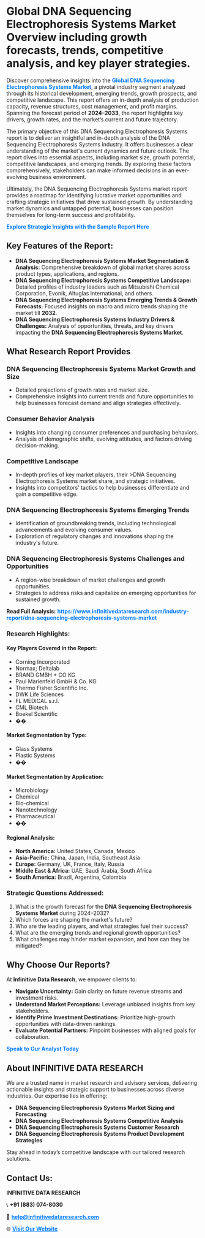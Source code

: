 <h1>Global DNA Sequencing Electrophoresis Systems Market Overview including growth forecasts, trends, competitive analysis, and key player strategies.</h1>
<p>
Discover comprehensive insights into the 
<a href="https://www.infinitivedataresearch.com/industry-report/dna-sequencing-electrophoresis-systems-market" rel="dofollow" style="color: #007BFF; text-decoration: none;"><strong>Global DNA Sequencing Electrophoresis Systems Market</strong></a>, a pivotal industry segment analyzed through its historical development, emerging trends, growth prospects, and competitive landscape. This report offers an in-depth analysis of production capacity, revenue structures, cost management, and profit margins. Spanning the forecast period of <strong>2024–2033</strong>, the report highlights key drivers, growth rates, and the market’s current and future trajectory.
</p>
<p>
The primary objective of this DNA Sequencing Electrophoresis Systems report is to deliver an insightful and in-depth analysis of the DNA Sequencing Electrophoresis Systems industry. It offers businesses a clear understanding of the market's current dynamics and future outlook. The report dives into essential aspects, including market size, growth potential, competitive landscapes, and emerging trends. By exploring these factors comprehensively, stakeholders can make informed decisions in an ever-evolving business environment.
</p>
<p>
Ultimately, the DNA Sequencing Electrophoresis Systems market report provides a roadmap for identifying lucrative market opportunities and crafting strategic initiatives that drive sustained growth. By understanding market dynamics and untapped potential, businesses can position themselves for long-term success and profitability.
</p>
<p>
<a href="https://www.infinitivedataresearch.com/request-sample/reportId=109050" style="color: #007BFF; text-decoration: none;"><strong>Explore Strategic Insights with the Sample Report Here</strong></a>
</p>

<h2>Key Features of the Report:</h2>
<ul>
<li><strong>DNA Sequencing Electrophoresis Systems Market Segmentation & Analysis:</strong> Comprehensive breakdown of global market shares across product types, applications, and regions.</li>
<li><strong>DNA Sequencing Electrophoresis Systems Competitive Landscape:</strong> Detailed profiles of industry leaders such as Mitsubishi Chemical Corporation, Evonik, Altuglas International, and others.</li>
<li><strong>DNA Sequencing Electrophoresis Systems Emerging Trends & Growth Forecasts:</strong> Focused insights on macro and micro trends shaping the market till <strong>2032</strong>.</li>
<li><strong>DNA Sequencing Electrophoresis Systems Industry Drivers & Challenges:</strong> Analysis of opportunities, threats, and key drivers impacting the <strong>DNA Sequencing Electrophoresis Systems Market</strong>.</li>
</ul>

<h2>What Research Report Provides</h2>
<h3>DNA Sequencing Electrophoresis Systems Market Growth and Size</h3>
<ul>
<li>Detailed projections of growth rates and market size.</li>
<li>Comprehensive insights into current trends and future opportunities to help businesses forecast demand and align strategies effectively.</li>
</ul>

<h3>Consumer Behavior Analysis</h3>
<ul>
<li>Insights into changing consumer preferences and purchasing behaviors.</li>
<li>Analysis of demographic shifts, evolving attitudes, and factors driving decision-making.</li>
</ul>

<h3>Competitive Landscape</h3>
<ul>
<li>In-depth profiles of key market players, their >DNA Sequencing Electrophoresis Systems market share, and strategic initiatives.</li>
<li>Insights into competitors' tactics to help businesses differentiate and gain a competitive edge.</li>
</ul>

<h3>DNA Sequencing Electrophoresis Systems Emerging Trends</h3>
<ul>
<li>Identification of groundbreaking trends, including technological advancements and evolving consumer values.</li>
<li>Exploration of regulatory changes and innovations shaping the industry's future.</li>
</ul>

<h3>DNA Sequencing Electrophoresis Systems Challenges and Opportunities</h3>
<ul>
<li>A region-wise breakdown of market challenges and growth opportunities.</li>
<li>Strategies to address risks and capitalize on emerging opportunities for sustained growth.</li>
</ul>
<p><strong>Read Full Analysis:</strong> <a href="https://www.infinitivedataresearch.com/industry-report/dna-sequencing-electrophoresis-systems-market" rel="dofollow" style="color: #007BFF; text-decoration: none;"><strong>https://www.infinitivedataresearch.com/industry-report/dna-sequencing-electrophoresis-systems-market</strong></a></p>
<h3>Research Highlights:</h3>
<h4>Key Players Covered in the Report:</h4>
<ul><li>Corning Incorporated</li><li>Normax; Deltalab</li><li>BRAND GMBH + CO KG</li><li>Paul Marienfeld GmbH &amp; Co. KG</li><li>Thermo Fisher Scientific Inc.</li><li>DWK Life Sciences</li><li>FL MEDICAL s.r.l.</li><li>CML Biotech</li><li>Boekel Scientific</li><li>��</li></ul>
<h4>Market Segmentation by Type:</h4>
<ul><li>Glass Systems</li><li>Plastic Systems</li><li>��</li></ul>
<h4>Market Segmentation by Application:</h4>
<ul><li>Microbiology</li><li>Chemical</li><li>Bio-chemical</li><li>Nanotechnology</li><li>Pharmaceutical</li><li>��</li></ul>

<h4>Regional Analysis:</h4>
<ul>
<li><strong>North America:</strong> United States, Canada, Mexico</li>
<li><strong>Asia-Pacific:</strong> China, Japan, India, Southeast Asia</li>
<li><strong>Europe:</strong> Germany, UK, France, Italy, Russia</li>
<li><strong>Middle East & Africa:</strong> UAE, Saudi Arabia, South Africa</li>
<li><strong>South America:</strong> Brazil, Argentina, Colombia</li>
</ul>

<h3>Strategic Questions Addressed:</h3>
<ol>
<li>What is the growth forecast for the <strong>DNA Sequencing Electrophoresis Systems Market</strong> during 2024–2032?</li>
<li>Which forces are shaping the market's future?</li>
<li>Who are the leading players, and what strategies fuel their success?</li>
<li>What are the emerging trends and regional growth opportunities?</li>
<li>What challenges may hinder market expansion, and how can they be mitigated?</li>
</ol>

<h2>Why Choose Our Reports?</h2>
<p>At <strong>Infinitive Data Research</strong>, we empower clients to:</p>
<ul>
<li><strong>Navigate Uncertainty:</strong> Gain clarity on future revenue streams and investment risks.</li>
<li><strong>Understand Market Perceptions:</strong> Leverage unbiased insights from key stakeholders.</li>
<li><strong>Identify Prime Investment Destinations:</strong> Prioritize high-growth opportunities with data-driven rankings.</li>
<li><strong>Evaluate Potential Partners:</strong> Pinpoint businesses with aligned goals for collaboration.</li>
</ul>
<p><a href="https://www.infinitivedataresearch.com/industry-report/dna-sequencing-electrophoresis-systems-market" rel="dofollow" style="color: #007BFF; text-decoration: none;"><strong>Speak to Our Analyst Today</strong></a></p>

<h2>About INFINITIVE DATA RESEARCH</h2>
<p>We are a trusted name in market research and advisory services, delivering actionable insights and strategic support to businesses across diverse industries. Our expertise lies in offering:</p>
<ul>
<li><strong>DNA Sequencing Electrophoresis Systems Market Sizing and Forecasting</strong></li>
<li><strong>DNA Sequencing Electrophoresis Systems Competitive Analysis</strong></li>
<li><strong>DNA Sequencing Electrophoresis Systems Customer Research</strong></li>
<li><strong>DNA Sequencing Electrophoresis Systems Product Development Strategies</strong></li>
</ul>
<p>Stay ahead in today’s competitive landscape with our tailored research solutions.</p>

<h2>Contact Us:</h2>
<p><strong>INFINITIVE DATA RESEARCH</strong></p>
<p>📞 <strong>+91 (883) 074-8030</strong></p>
<p>📧 <strong><a href="mailto:help@infinitivedataresearch.com" style="color: #007BFF;">help@infinitivedataresearch.com</a></strong></p>
<p>🌐 <strong><a href="https://www.infinitivedataresearch.com" rel="dofollow" style="color: #007BFF;">Visit Our Website</a></strong></p>